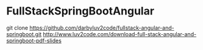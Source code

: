 # FullStackSpringBootAngular


git clone https://github.com/darbyluv2code/fullstack-angular-and-springboot.git
http://www.luv2code.com/download-full-stack-angular-and-springboot-pdf-slides


